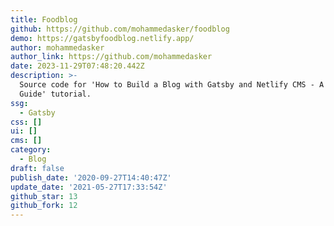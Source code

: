 ```yaml
---
title: Foodblog
github: https://github.com/mohammedasker/foodblog
demo: https://gatsbyfoodblog.netlify.app/
author: mohammedasker
author_link: https://github.com/mohammedasker
date: 2023-11-29T07:48:20.442Z
description: >-
  Source code for 'How to Build a Blog with Gatsby and Netlify CMS - A Complete
  Guide' tutorial.
ssg:
  - Gatsby
css: []
ui: []
cms: []
category:
  - Blog
draft: false
publish_date: '2020-09-27T14:40:47Z'
update_date: '2021-05-27T17:33:54Z'
github_star: 13
github_fork: 12
---
```

